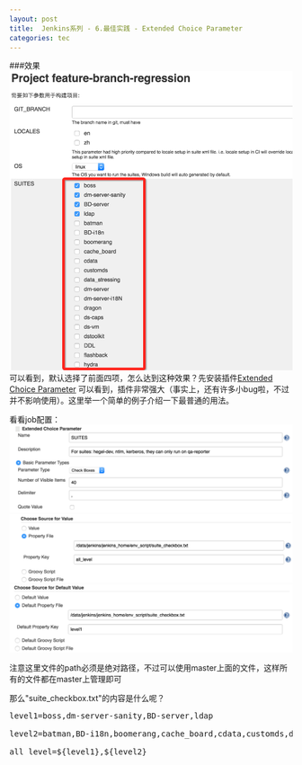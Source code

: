 ```yaml
---
layout: post
title:  Jenkins系列 - 6.最佳实践 - Extended Choice Parameter
categories: tec
---
```


###效果
![screenshot](/assets/images/articles/2016/07/choice.png )
可以看到，默认选择了前面四项，怎么达到这种效果？先安装插件[Extended Choice Parameter](https://wiki.jenkins-ci.org/display/JENKINS/Extended+Choice+Parameter+plugin)
可以看到，插件非常强大（事实上，还有许多小bug啦，不过并不影响使用）。这里举一个简单的例子介绍一下最普通的用法。

看看job配置：
![screenshot](/assets/images/articles/2016/07/choice1.png )
![screenshot](/assets/images/articles/2016/07/choice2.png )
![screenshot](/assets/images/articles/2016/07/choice3.png )

注意这里文件的path必须是绝对路径，不过可以使用master上面的文件，这样所有的文件都在master上管理即可

那么"suite_checkbox.txt"的内容是什么呢？
<pre class="brush: shell; gutter: true;">
level1=boss,dm-server-sanity,BD-server,ldap

level2=batman,BD-i18n,boomerang,cache_board,cdata,customds,data_stressing,dm-server,dm-server-i18N,dragon,ds-caps,ds-vm,dstoolkit,DDL,flashback,hydra,intro-func,i18N,kong,kylin,level0_boss,level0_general_function,ninja,P0,pegasus,pixiu,rbs-api,rest-service,skyrider,soa-service,transform-server,wildcat

all_level=${level1},${level2}
</pre>
